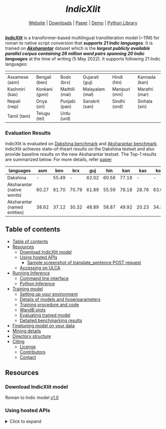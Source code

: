 <div align="center">
	<h1><b><i>IndicXlit</i></b></h1>
	<a href="https://indicnlp.ai4bharat.org/indic-xlit">Website</a> |
	<a href="#download-indicxlit-model">Downloads</a> |
	<a href="https://arxiv.org/abs/2205.03018">Paper</a> |
  <a href="https://xlit.ai4bharat.org/">Demo</a> |
  <a href="https://pypi.org/project/ai4bharat-transliteration">Python Library</a>
  <br><br>
</div>

<!-- description about IndicXlit -->

***[IndicXlit](https://indicnlp.ai4bharat.org/indic-xlit)*** is a transformer-based multilingual transliteration model (~11M) for roman to native script conversion that ***supports 21 Indic languages***. It is trained on ***[Aksharantar](https://indicnlp.ai4bharat.org/aksharantar/)*** dataset which is the ***largest publicly available parallel corpus containing 26 million word pairs spanning 20 Indic languages*** at the time of writing (5 May 2022). It supports following 21 Indic languages:

<!-- list the languages IndicXlit supports -->
| <!-- -->  	 | <!-- --> 	  | <!-- --> 	   | <!-- -->	     | <!-- -->       | <!-- -->      |
| -------------- | -------------- | -------------- | --------------- | -------------- | ------------- |
| Assamese (asm) | Bengali (ben)  |  Bodo (brx)    | Gujarati (guj)  | Hindi (hin)    | Kannada (kan) |
| Kashmiri (kas) | Konkani (gom)  | Maithili (mai) | Malayalam (mal) | Manipuri (mni) | Marathi (mar) | 
| Nepali (nep)   | Oriya (ori)    | Punjabi (pan)  |  Sanskrit (san) | Sindhi (snd)   | Sinhala (sin) |
|  Tamil (tam)   |  Telugu (tel)  |   Urdu (urd)   | 

### Evaluation Results

IndicXlit is evaluated on [Dakshina benchmark](https://github.com/google-research-datasets/dakshina) and [Aksharantar benchmark](https://indicnlp.ai4bharat.org/aksharantar/). IndicXlit achieves state-of-theart results on the Dakshina testset and also
provide baseline results on the new Aksharantar testset. The Top-1 results are summarized below. For more details, refer [paper](https://arxiv.org/abs/2205.03018)


| languages | asm | ben | brx | guj | hin | kan | kas | kok | mai | mal | mni | mar | nep | ori | pan | san | tam | tel | urd |
| --- | --- | --- | --- | --- | --- | --- | --- | --- | --- | --- | --- | --- | --- | --- | --- | --- | --- | --- | --- |
| Dakshina | - | 55.49 | - | 62.02 | 60.56 | 77.18 | - | - | - | 63.56 | - | 64.85 | - | - | 47.24 | - | 68.10 | 73.38 | 42.12 | 61.45 |
| Aksharantar (native words) | 60.27 | 61.70 | 70.79 | 61.89 | 55.59 | 76.18 | 28.76 | 63.06 | 72.06 | 64.73 | 83.19 | 63.72 | 80.25 | 58.90 | 40.27 | 78.63 | 69.78 | 84.69 | 48.37 |
| Aksharantar (named entities) | 38.62 | 37.12 | 30.32 | 48.89 | 58.87 | 49.92 | 20.23 | 34.36 | 42.82 | 33.93 | 44.12 | 53.57 | 52.67 | 30.63 | 36.08 | 24.06 | 42.12 | 51.82 | 47.77 |


<!-- index with hyperlinks (Table of contents) -->
## Table of contents
- [Table of contents](#table-of-contents)
- [Resources](#resources)
  - [Download IndicXlit model](#download-indicxlit-model)
  - [Using hosted APIs](#using-hosted-apis)
    - [Sample screenshot of translate_sentence POST request](#sample-screenshot-of-translate_sentence-post-request)
  - [Accessing on ULCA](#accessing-on-ulca)
- [Running Inference](#running-inference)
  - [Command line interface](#command-line-interface)
  - [Python Inference](#python-inference)
- [Training model](#training-model)
  - [Setting up your environment](#setting-up-your-environment)
  - [Details of models and hyperparameters](#details-of-models-and-hyperparameters)
  - [Training procedure and code](#training-procedure-and-code)
  - [WandB plots](#wandb-plots)
  - [Evaluating trained model](#evaluating-trained-model)
  - [Detailed benchmarking results](#detailed-benchmarking-results)
- [Finetuning model on your data](#finetuning-model-on-your-data)
- [Mining details](#mining-details)
- [Directory structure](#directory-structure)
- [Citing](#citing)
  - [License](#license)
  - [Contributors](#contributors)
  - [Contact](#contact)


## Resources
### Download IndicXlit model
<!-- heperlinks for downloading the models -->
Roman to Indic model [v1.0](https://storage.googleapis.com/indic-xlit-public/final_model/indicxlit-en-indic-v1.0.zip)
<!-- mirror links set up the public drive -->	

### Using hosted APIs

<details><summary>Click to expand </summary>

#### Sample screenshot of sentence transliteration
<br>
<p align="left">
<img src="./sample_images/main_page.png" width=50% height=50% />
</p>

Select the language from drop down list given at top left corner.
<br>
<p align="left">
<img src="./sample_images/select_language.png" width=50% height=50% />
</p>
	
To transliterate into hindi, select Hindi from the list and enter your sentence in the "text" field:
<br>
<p align="left">
<img src="./sample_images/transliterate_sentence.png" width=50% height=50% />
</p>
<br>

	
### Accessing on ULCA
You can try out our model at [ULCA](https://bhashini.gov.in/ulca/model/explore-models) and filter for IndicXlit model.


## Running Inference
### Command line interface
<!-- ## Using the model to transliterate the inputs -->
The model is trained on words as inputs. hence, users need to split sentence into words before running the transliteratation model when using our command line interface.

Follow the Colab notebook to setup the environment, download the trained _IndicXlit_ model and transliterate your own text.

<!-- colab integratation on running the model on custom input cli script-->
Command line interface --> [![Open In Colab](https://colab.research.google.com/assets/colab-badge.svg)](https://colab.research.google.com/drive/1GFlqA7fpA2LLKJXtbtXSe-DqrAshuB-L?usp=sharing)

### Python Inference
<!-- colab integratation on running the model on custom input python script-->
Python interface       --> [![Open In Colab](https://colab.research.google.com/assets/colab-badge.svg)](https://colab.research.google.com/drive/1P78Tbr6zhe-5LeiKk525N3SGPKn2ofGg?usp=sharing)

The python interface is useful in case you want to reuse the model for multiple translations and do not want to reinitialize the model each time. Moreover, re-ranking option is available in python interface, but not in command line interface.


## Training model
###  Setting up your environment
<details><summary>Click to expand </summary>

```bash
# clone IndicXli repository
git clone https://github.com/AI4Bharat/IndicXlit.git

# install required libraries
pip install indic-nlp-library

# Install fairseq from source
git clone https://github.com/pytorch/fairseq.git
cd fairseq
pip install --editable ./

```
</details>


## Details of models and hyperparameters
<!-- network and training details and link to the paper  -->

- Architecture: IndicXlit uses 6 encoder and decoder layers, input embeddings of size 256 with 4 attention heads and
feedforward dimension of 1024 with total number of parameters of 11M
- Loss: Cross entropy loss
- Optimizer: Adam
- Adam-betas: (0.9, 0.98)
- Peak-learning-rate: 0.001
- Learning-rate-scheduler: inverse-sqrt
- Temperature-sampling (T): 1.5
- Warmup-steps: 4000

Please refer to section 6 of our [paper](https://arxiv.org/abs/2205.03018) for more details on training setup.

### Training procedure and code

The high level steps we follow for training are as follows:

Organize the train/test/valid data in corpus dir such that it has all the files containing parallel data for en-X lang pair in the following format
train_x.en for training file of en-X lang pair which contains the space separated roman characters in each line 
train_x.x for training file of en-X lang pair which contains the space separated Indic characters in each line 

```bash
# corpus/
# ├── train_as.as
# ├── train_en.en
# ├── train_bn.bn
# ├── train_en.en
# ├── ....
# ├── valid_as.as
# ├── valid_en.en
# ├── valid_bn.bn
# ├── valid_en.en
# ├── ....
# ├── test_as.as
# ├── test_en.en
# ├── test_bn.bn
# ├── test_en.en
# └── ....

```

Joint the training files across all languages
```bash
# corpus/
# ├── train_combine.cmb
# └── train_combine.en
```

Create the joint vocabulary using all the combined training data. 
```bash
fairseq-preprocess \
   --trainpref corpus/train_combine  \
   --source-lang en --target-lang cmb \
   --workers 256 \
   --destdir corpus-bin
```

Create the binarized data required for fairseq for each langauge separately using joint vocabulary
```bash
for lang_abr in bn gu hi kn ml mr pa sd si ta te ur
do
   fairseq-preprocess \
   --trainpref corpus/train_$lang_abr --validpref corpus/valid_$lang_abr --testpref corpus/test_$lang_abr \
   --srcdict corpus-bin/dict.en.txt \
   --tgtdict corpus-bin/dict.cmb.txt \
   --source-lang en --target-lang $lang_abr \
   --workers 32 \
   --destdir corpus-bin 
done
```

Add all languages codes to `lang_list.txt` file and save it in the same dir

Start training with fairseq-train command. Please refer to [fairseq documentaion](https://fairseq.readthedocs.io/en/latest/command_line_tools.html) to know more about each of these options
```bash
# training script
!fairseq-train corpus-bin \
  --save-dir transformer \
  --arch transformer --layernorm-embedding \
  --task translation_multi_simple_epoch \
  --sampling-method "temperature" \
  --sampling-temperature 1.5 \
  --encoder-langtok "tgt" \
  --lang-dict lang_list.txt \
  --lang-pairs en-bn,en-gu,en-hi,en-kn,en-ml,en-mr,en-pa,en-sd,en-si,en-ta,en-te,en-ur  \
  --decoder-normalize-before --encoder-normalize-before \
  --activation-fn gelu --adam-betas "(0.9, 0.98)"  \
  --batch-size 1024 \
  --decoder-attention-heads 4 --decoder-embed-dim 256 --decoder-ffn-embed-dim 1024 --decoder-layers 6 \
  --dropout 0.5 \
  --encoder-attention-heads 4 --encoder-embed-dim 256 --encoder-ffn-embed-dim 1024 --encoder-layers 6 \
  --lr 0.001 --lr-scheduler inverse_sqrt \
  --max-epoch 51 \
  --optimizer adam  \
  --num-workers 32 \
  --warmup-init-lr 0 --warmup-updates 4000
```
The above steps are further documented in our colab notebook
[![Open In Colab](https://colab.research.google.com/assets/colab-badge.svg)](https://colab.research.google.com/drive/1KM8M2hk6fPAI039bBLtHxxojHzo6oMQ7?usp=sharing)

Please refer to section 6 of our [paper](https://arxiv.org/abs/2205.03018) for more details of our training hyperparameters.
### WandB plots
[IndicXlit en-indic model]

### Evaluating trained model
The trained model will get saved in the transformer directory. It will have the following files:
```bash
# transformer/
# └── checkpoint_best.pt
```

To generate the outputs after training, use following generation script which will generate the predictions and save it in output dir.
```bash
for lang_abr in as bn brx gom gu hi kn ks mai ml mni mr ne or pa sa sd si ta te ur
do
source_lang=en
target_lang=$lang_abr
fairseq-generate corpus-bin \
  --path transformer/checkpoint_best.pt \
  --task translation_multi_simple_epoch \
  --gen-subset test \
  --beam 4 \
  --nbest 4 \
  --source-lang $source_lang \
  --target-lang $target_lang \
  --batch-size 4096 \
  --encoder-langtok "tgt" \
  --lang-dict lang_list.txt \
  --num-workers 64 \
  --lang-pairs en-as,en-bn,en-brx,en-gom,en-gu,en-hi,en-kn,en-ks,en-mai,en-ml,en-mni,en-mr,en-ne,en-or,en-pa,en-sa,en-sd,en-si,en-ta,en-te,en-ur  > output/${source_lang}_${target_lang}.txt
done
```

To test the models after training, use `generate_result_files.py` to convert the fairseq output file into xml files and 'evaluate_result_with_rescore_option.py' to compute accuracies.

evaluate_result_with_rescore_option.py can be downloaded using following link,
```bash
wget https://storage.googleapis.com/indic-xlit-public/final_model/evaluate_result_with_rescore_option.py
```

The above evaluation steps and code for `generate_result_files.py` are further documented in the colab notebook 
[![Open In Colab](https://colab.research.google.com/assets/colab-badge.svg)](https://colab.research.google.com/drive/1KM8M2hk6fPAI039bBLtHxxojHzo6oMQ7?usp=sharing)

### Detailed evaluation results
Refer to [Evaluation Results](#evaluation-results) for results of IndicXlit model on Dakshina and Aksharantar benchmarks.
Please refer to section 7 of our [paper](https://arxiv.org/abs/2205.03018) for detailed discussion of the results


<!-- Finetuning the model on cutom dataset integrate the notebook-->

## Finetuning the model on your input dataset

The high level steps for finetuning on your own dataset are:

Organize the train/test/valid data in corpus dir such that it has all the files containing parallel data for en-X lang pair in the following format
train_x.en for training file of en-X lang pair which contains the space separated roman characters in each line 
train_x.x for training file of en-X lang pair which contains the space separated Indic characters in each line 

```bash
# corpus/
# ├── train_as.as
# ├── train_en.en
# ├── train_bn.bn
# ├── train_en.en
# ├── ....
# ├── valid_as.as
# ├── valid_en.en
# ├── valid_bn.bn
# ├── valid_en.en
# ├── ....
# ├── test_as.as
# ├── test_en.en
# ├── test_bn.bn
# ├── test_en.en
# └── ....

```


To download and decompress the model file and joint vocabulary files use following commmand,

```bash
# download the IndicXlit models
wget https://storage.googleapis.com/indic-xlit-public/final_model/indicxlit-en-indic-v1.0.zip
unzip indicxlit-en-indic-v1.0.zip
```

binarizing the files using the joint dictionaries
```bash
for lang_abr in bn gu hi kn ml mr pa sd si ta te ur
do
   fairseq-preprocess \
   --trainpref corpus/train_$lang_abr --validpref corpus/valid_$lang_abr --testpref corpus/test_$lang_abr \
   --srcdict corpus-bin/dict.en.txt \
   --tgtdict corpus-bin/dict.mlt.txt \
   --source-lang en --target-lang $lang_abr \
   --destdir corpus-bin 
done
```

Add all languages codes to `lang_list.txt` file and save it in the same dir

Please refer to fairseq documentaion to know more about each of these options (https://fairseq.readthedocs.io/en/latest/command_line_tools.html)
```bash

# We will use fairseq-train to finetune the model:
# some notable args:
# --lr                  -> learning rate. From our limited experiments, we find that lower learning rates like 3e-5 works best for finetuning.
# --restore-file        -> reload the pretrained checkpoint and start training from here (change this path for indic-en. Currently its is set to en-indic)
# --reset-*             -> reset and not use lr scheduler, dataloader, optimizer etc of the older checkpoint

fairseq-train corpus-bin \
    --save-dir transformer \
    --arch transformer --layernorm-embedding \
    --task translation_multi_simple_epoch \
    --sampling-method "temperature" \
    --sampling-temperature 1.5 \
    --encoder-langtok "tgt" \
    --lang-dict lang_list.txt \
    --lang-pairs en-bn,en-gu,en-hi,en-kn,en-ml,en-mr,en-pa,en-sd,en-si,en-ta,en-te,en-ur \
    --decoder-normalize-before --encoder-normalize-before \
    --activation-fn gelu --adam-betas "(0.9, 0.98)"  \
    --batch-size 1024 \
    --decoder-attention-heads 4 --decoder-embed-dim 256 --decoder-ffn-embed-dim 1024 --decoder-layers 6 \
    --dropout 0.5 \
    --encoder-attention-heads 4 --encoder-embed-dim 256 --encoder-ffn-embed-dim 1024 --encoder-layers 6 \
    --lr 0.001 --lr-scheduler inverse_sqrt \
    --max-epoch 51 \
    --optimizer adam  \
    --num-workers 32 \
    --warmup-init-lr 0 --warmup-updates 4000 \
    --keep-last-epochs 5 \
    --patience 5 \
    --restore-file transformer/indicxlit.pt \
    --reset-lr-scheduler \
    --reset-meters \
    --reset-dataloader \
    --reset-optimizer
```

The above steps (setup the environment, download the trained _IndicXlit_ model and prepare your custom dataset for funetuning) are further documented in our colab notebook
[![Open In Colab](https://colab.research.google.com/assets/colab-badge.svg)](https://colab.research.google.com/drive/1TurBNE0Pq9_hqEOXps0FXfymsdlJotE0?usp=sharing)


## Mining details
Following links provides the detail description of mining from various resources,
- Samanantar: https://github.com/AI4Bharat/IndicXlit/tree/master/data_mining/transliteration_mining_samanantar
- IndicCorp: https://github.com/AI4Bharat/IndicXlit/tree/master/data_mining/IndicCorp/skeleton/en_dict_workplace




## Directory structure
<!-- dir structure for the repo -->
```
IndicXlit
├── ablation_study
├── api
├── corpus_preprocessing
│	 └── Collating_existing_dataset
├── data_mining
│	 ├── IndicCorp
│	 │	 ├── preprocess_data
│	 │	 │	 ├── create_ngram_dict.py
│	 │	 │	 ├── filter_data_ks.py
│	 │	 │	 ├── filter_data.py
│	 │	 │	 └── filter_data_ur.py
│	 │	 └── skeleton
│	 │	     └── en_dict_workplace
│	 │	         ├── interactive_step
│	 │	         ├── ngram_dict_step
│	 │	         ├── scoring_pairs_step
│	 │	         	 ├── average_score
│	 │	         	 ├── en_indic_model_scoring
│	 │	         	 ├── indic_en_model_scoring
│	 │	         
│	 └── transliteration_mining_samanantar
│	     ├── align_data.sh
│	     ├── convert_csv.py
│	     ├── extract_translit_pairs.sh
│	     ├── final_output.zip
│	     ├── install_tools.txt
│	     ├── model_run_steps.txt
│	     ├── preprocess_data.py
│	     ├── readme.md
│	     ├── samanantar_pairs_count.xlsx
│	     └── validation_script.py
├── inference
│	 └── cli
├── model_training_scripts
│	 ├── binarizing
│	 ├── data_filtration
│	 │	 ├── combining_data_acrooss_lang.py
│	 │	 ├── refresh_data_train_all_test_valid.py
│	 │	 └── refresh_test_valid_data.py
│	 ├── evaluate
│	 ├── generation
│	 ├── training
│	 └── vocab_creation
└── README.md
```

<!-- citing information -->
## Citing

If you are using any of the resources, please cite the following article:
```
@article{Madhani2022AksharantarTB,
  title={Aksharantar: Towards building open transliteration tools for the next billion users},
  author={Yash Madhani and Sushane Parthan and Priyanka A. Bedekar and Ruchi Khapra and Vivek Seshadri and Anoop Kunchukuttan and Pratyush Kumar and Mitesh M. Khapra},
  journal={ArXiv},
  year={2022},
  volume={abs/2205.03018}
}
```
We would like to hear from you if:

- You are using our resources. Please let us know how you are putting these resources to use.
- You have any feedback on these resources.


<!-- License -->
### License

The IndicXlit code (and models) are released under the MIT License.



<!-- Contributors -->
### Contributors
 - Yash Madhani <sub> ([AI4Bharat](https://ai4bharat.org), [IITM](https://www.iitm.ac.in)) </sub>
 - Sushane Parthan <sub> ([AI4Bharat](https://ai4bharat.org), [IITM](https://www.iitm.ac.in)) </sub>
 - Priyanka Bedakar <sub> ([AI4Bharat](https://ai4bharat.org), [IITM](https://www.iitm.ac.in)) </sub>
 - Ruchi Khapra <sub> ([AI4Bharat](https://ai4bharat.org)) </sub>
 - Anoop Kunchukuttan <sub> ([AI4Bharat](https://ai4bharat.org), [Microsoft](https://www.microsoft.com/en-in/)) </sub>
 - Pratyush Kumar <sub> ([AI4Bharat](https://ai4bharat.org), [Microsoft](https://www.microsoft.com/en-in/), [IITM](https://www.iitm.ac.in)) </sub>
 - Mitesh M. Khapra <sub> ([AI4Bharat](https://ai4bharat.org), [IITM](https://www.iitm.ac.in)) </sub>



<!-- Contact -->
### Contact
- Anoop Kunchukuttan ([anoop.kunchukuttan@gmail.com](mailto:anoop.kunchukuttan@gmail.com))
- Mitesh Khapra ([miteshk@cse.iitm.ac.in](mailto:miteshk@cse.iitm.ac.in))
- Pratyush Kumar ([pratyush@cse.iitm.ac.in](mailto:pratyush@cse.iitm.ac.in))
